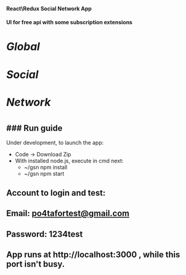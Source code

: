 #### React\Redux Social Network App

#### UI for free api with some subscription extensions

# _Global_
# _Social_

# _Network_

#

## ### Run guide 
Under development, to launch the app:
- Code -> Download Zip
- With installed node.js, execute in cmd next:
  - ~/gsn npm install
  - ~/gsn npm start
## Account to login and test:
## Email: po4tafortest@gmail.com
## Password: 1234test
 
## App runs at http://localhost:3000 , while this port isn't busy.
